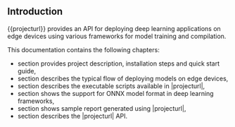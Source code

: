 ## Introduction

{{projecturl}} provides an API for deploying deep learning applications on edge devices using various frameworks for model training and compilation.

This documentation contains the following chapters:

* [](project-readme) section provides project description, installation steps and quick start guide,
* [](dl-deployment-stack) section describes the typical flow of deploying models on edge devices,
* [](cmd-usage) section describes the executable scripts available in |projecturl|,
* [](onnx-conversion-support) section shows the support for ONNX model format in deep learning frameworks,
* [](sample-report) section shows sample report generated using |projecturl|,
* [](kenning-api) section describes the |projecturl| API.
